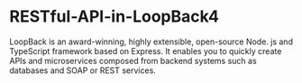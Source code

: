 # RESTful-API-in-LoopBack4
LoopBack is an award-winning, highly extensible, open-source Node. js and TypeScript framework based on Express. It enables you to quickly create APIs and microservices composed from backend systems such as databases and SOAP or REST services.
